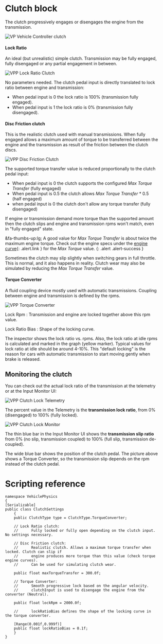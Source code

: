 # Clutch block

The clutch progressively engages or disengages the engine from the transmission.

![VP Vehicle Controller clutch](/img/blocks/vpp-clutch-inspector.png)

#### Lock Ratio

An ideal (but unrealistic) simple clutch. Transmission may be fully engaged, fully disengaged or any
partial engagement in between.

![VPP Lock Ratio Clutch](/img/blocks/vpp-clutch-lock-ratio.png)

No parameters needed. The clutch pedal input is directly translated to lock ratio between engine
and transmission:

- When pedal input is 0 the lock ratio is 100% (transmission fully engaged).
- When pedal input is 1 the lock ratio is 0% (transmission fully disengaged).

#### Disc Friction clutch

This is the realistic clutch used with manual transmissions. When fully engaged allows a maximum
amount of torque to be transferred between the engine and the transmission as result of the friction
between the clutch discs.

![VPP Disc Friction Clutch](/img/blocks/vpp-clutch-disc-friction.png)

The supported torque transfer value is reduced proportionally to the clutch pedal input:

- When pedal input is 0 the clutch supports the configured _Max Torque Transfer_ (fully engaged)
- When pedal input is 0.5 the clutch allows _Max Torque Transfer_ * 0.5 (half engaged)
- when pedal input is 0 the clutch don't allow any torque transfer (fully disengaged)

If engine or transmission demand more torque than the supported amount then the clutch slips and
engine and transmission rpms won't match, even in "fully engaged" state.

&fa-thumbs-up:lg; A good value for _Max Torque Transfer_ is about twice the maximum engine torque.
Check out the engine specs under the [engine curve](/blocks/engine){: .alert.link } for the
_Max Torque_ value.
{: .alert .alert-success }

Sometimes the clutch may slip slightly when switching gears in full throttle. This is normal, and
it also happens in reality. Clutch wear may also be simulated by reducing the _Max Torque Transfer_
value.

#### Torque Converter

A fluid coupling device mostly used with automatic transmissions. Coupling between engine and
transmission is defined by the rpms.

![VPP Torque Converter](/img/blocks/vpp-clutch-inspector.png)

Lock Rpm
:	Transmission and engine are locked together above this rpm value.

Lock Ratio Bias
:	Shape of the locking curve.

The inspector shows the lock ratio vs. rpms. Also, the lock ratio at idle rpms is calculated and
marked in the graph (yellow marker). Typical values for lock ratio at idle should be around 4-10%.
This "default locking" is the reason for cars with automatic transmission to start moving gently
when brake is released.

## Monitoring the clutch

You can check out the actual lock ratio of the transmission at the telemetry or at the Input Monitor
UI:

![VPP Clutch Lock Telemetry](/img/blocks/vpp-clutch-lock-telemetry.png)

The percent value in the Telemetry is the **transmission lock ratio**, from 0% (disengaged) to 100%
(fully locked).

![VPP Clutch Lock Monitor](/img/blocks/vpp-clutch-lock-monitor.png)

The thin blue bar in the Input Monitor UI shows the **transmission slip ratio** from 0% (no slip,
transmission coupled) to 100% (full slip, transmission de-coupled).

The wide blue bar shows the position of the clutch pedal. The picture above shows a Torque Converter,
so the transmission slip depends on the rpm instead of the clutch pedal.

# Scripting reference

```
namespace VehiclePhysics
{
[Serializable]
public class ClutchSettings
	{
	public ClutchType type = ClutchType.TorqueConverter;

	// Lock Ratio clutch:
	//		Fully locked or fully open depending on the clutch input. No settings necessary.

	// Disc Friction clutch:
	//		Realistic clutch. Allows a maximum torque transfer when locked. Clutch can slip if
	// 		engine produces more torque than this value (check torque engine curves).
	//		Can be used for simulating clutch wear.

	public float maxTorqueTransfer = 300.0f;

	// Torque Converter:
	//		Smooth progressive lock based on the angular velocity.
	//		clutchInput is used to disengage the engine from the converter (Neutral).

	public float lockRpm = 2000.0f;

	//		lockRatioBias defines the shape of the locking curve in the torque converter.

	[Range(0.001f,0.999f)]
	public float lockRatioBias = 0.1f;
	}
}
```